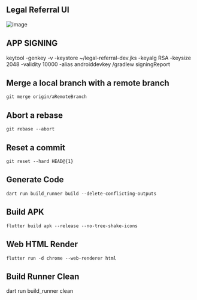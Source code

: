 ## Legal Referral UI
![image](https://github.com/user-attachments/assets/096f461d-e5f9-4eed-830c-f0cb7e5f24f2)
## APP SIGNING
keytool -genkey -v -keystore ~/legal-referral-dev.jks -keyalg RSA -keysize 2048 -validity 10000 -alias androiddevkey
/gradlew signingReport

## Merge a local branch with a remote branch
    git merge origin/aRemoteBranch
    
## Abort a rebase    
    git rebase --abort

## Reset a commit
    git reset --hard HEAD@{1}   

## Generate Code
    dart run build_runner build --delete-conflicting-outputs

## Build APK
    flutter build apk --release --no-tree-shake-icons

## Web HTML Render
    flutter run -d chrome --web-renderer html

## Build Runner Clean
dart run build_runner clean


